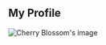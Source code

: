 ## My Profile
![Cherry Blossom's image](https://avatars3.githubusercontent.com/u/45678511?s=88&v=4)
